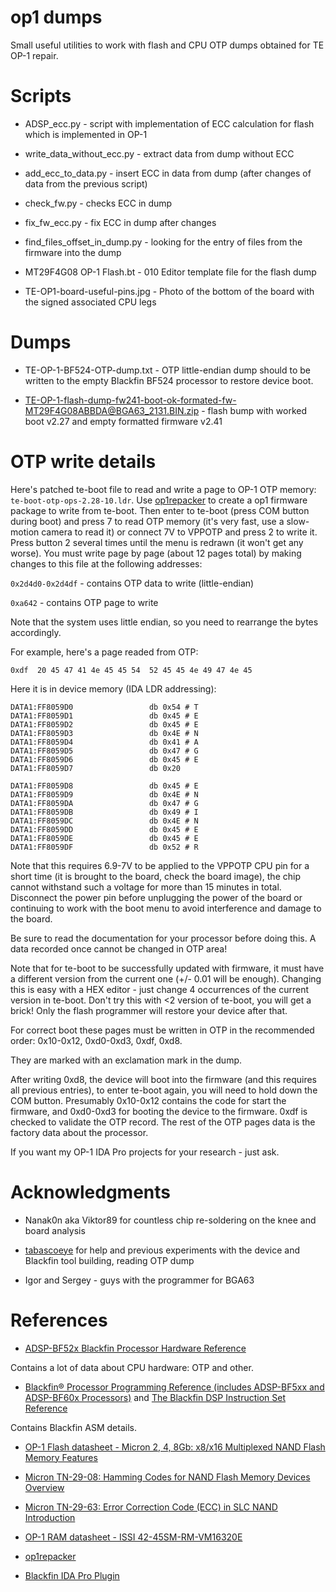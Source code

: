 # op1 dumps

Small useful utilities to work with flash and CPU OTP dumps obtained for TE OP-1 repair.

# Scripts

* ADSP_ecc.py - script with implementation of ECC calculation for flash which is implemented in OP-1

* write_data_without_ecc.py - extract data from dump without ECC

* add_ecc_to_data.py  - insert ECC in data from dump (after changes of data from the previous script)

* check_fw.py - checks ECC in dump

* fix_fw_ecc.py - fix ECC in dump after changes

* find_files_offset_in_dump.py - looking for the entry of files from the firmware into the dump

* MT29F4G08 OP-1 Flash.bt - 010 Editor template file for the flash dump

* TE-OP1-board-useful-pins.jpg - Photo of the bottom of the board with the signed associated CPU legs

# Dumps

* TE-OP-1-BF524-OTP-dump.txt - OTP little-endian dump should to be written to the empty Blackfin BF524 processor to restore device boot.

* [TE-OP-1-flash-dump-fw241-boot-ok-formated-fw-MT29F4G08ABBDA@BGA63_2131.BIN.zip](https://github.com/Tolsi/op1dumps/raw/master/TE-OP-1-flash-dump-fw241-boot-ok-formated-fw-MT29F4G08ABBDA%40BGA63_2131.BIN.zip) - flash bump with worked boot v2.27 and empty formatted firmware v2.41

# OTP write details

Here's patched te-boot file to read and write a page to OP-1 OTP memory: `te-boot-otp-ops-2.28-10.ldr`. Use [op1repacker](https://github.com/op1hacks/op1repacker) to create a op1 firmware package to write from te-boot. Then enter to te-boot (press COM button during boot) and press 7 to read OTP memory (it's very fast, use a slow-motion camera to read it) or connect 7V to VPPOTP and press 2 to write it. Press button 2 several times until the menu is redrawn (it won't get any worse). 
You must write page by page (about 12 pages total) by making changes to this file at the following addresses:

`0x2d4d0-0x2d4df` - contains OTP data to write (little-endian)

`0xa642` - contains OTP page to write

Note that the system uses little endian, so you need to rearrange the bytes accordingly.

For example, here's a page readed from OTP:

`0xdf  20 45 47 41 4e 45 45 54	52 45 45 4e 49 47 4e 45`

Here it is in device memory (IDA LDR addressing):

```
DATA1:FF8059D0                 db 0x54 # T
DATA1:FF8059D1                 db 0x45 # E
DATA1:FF8059D2                 db 0x45 # E
DATA1:FF8059D3                 db 0x4E # N
DATA1:FF8059D4                 db 0x41 # A
DATA1:FF8059D5                 db 0x47 # G
DATA1:FF8059D6                 db 0x45 # E
DATA1:FF8059D7                 db 0x20

DATA1:FF8059D8                 db 0x45 # E
DATA1:FF8059D9                 db 0x4E # N
DATA1:FF8059DA                 db 0x47 # G
DATA1:FF8059DB                 db 0x49 # I
DATA1:FF8059DC                 db 0x4E # N
DATA1:FF8059DD                 db 0x45 # E
DATA1:FF8059DE                 db 0x45 # E
DATA1:FF8059DF                 db 0x52 # R
```

Note that this requires 6.9-7V to be applied to the VPPOTP CPU pin for a short time (it is brought to the board, check the board image), the chip cannot withstand such a voltage for more than 15 minutes in total. Disconnect the power pin before unplugging the power of the board or continuing to work with the boot menu to avoid interference and damage to the board.

Be sure to read the documentation for your processor before doing this. A data recorded once cannot be changed in OTP area!

Note that for te-boot to be successfully updated with firmware, it must have a different version from the current one (+/- 0.01 will be enough). Changing this is easy with a HEX editor - just change 4 occurrences of the current version in te-boot. Don't try this with <2 version of te-boot, you will get a brick! Only the flash programmer will restore your device after that.

For correct boot these pages must be written in OTP in the recommended order: 0x10-0x12, 0xd0-0xd3, 0xdf, 0xd8.

They are marked with an exclamation mark in the dump.

After writing 0xd8, the device will boot into the firmware (and this requires all previous entries), to enter te-boot again, you will need to hold down the COM button. Presumably 0x10-0x12 contains the code for start the firmware, and 0xd0-0xd3 for booting the device to the firmware. 0xdf is checked to validate the OTP record. The rest of the OTP pages data is the factory data about the processor.

If you want my OP-1 IDA Pro projects for your research - just ask.

# Acknowledgments

* Nanak0n aka Viktor89 for countless chip re-soldering on the knee and board analysis

* [tabascoeye](https://github.com/tabascoeye) for help and previous experiments with the device and Blackfin tool building, reading OTP dump

* Igor and Sergey - guys with the programmer for BGA63

# References

* [ADSP-BF52x Blackfin Processor Hardware Reference](https://www.analog.com/media/en/dsp-documentation/processor-manuals/ADSP-BF52x_hwr_rev1.2.pdf)

Contains a lot of data about CPU hardware: OTP and other.

* [Blackfin® Processor Programming Reference (includes ADSP-BF5xx and ADSP-BF60x Processors)](https://www.analog.com/media/en/dsp-documentation/processor-manuals/Blackfin_pgr_rev2.2.pdf) and [The Blackfin DSP Instruction Set Reference](http://smd.hu/Data/Analog/DSP/Blackfin/Blackfin_ISR_Nov14.pdf)

Contains Blackfin ASM details.

* [OP-1 Flash datasheet - Micron 2, 4, 8Gb: x8/x16 Multiplexed NAND Flash Memory Features](https://www.micron.com/-/media/client/global/documents/products/data-sheet/nand-flash/20-series/2gb_nand_m29b.pdf)

* [Micron TN-29-08: Hamming Codes for NAND Flash Memory Devices Overview](https://www.micron.com/-/media/client/global/documents/products/technical-note/nand-flash/tn2908_nand_hamming_ecc_code.pdf)

* [Micron TN-29-63: Error Correction Code (ECC) in SLC NAND Introduction](https://www.micron.com/-/media/client/global/documents/products/technical-note/nand-flash/tn2963_ecc_in_slc_nand.pdf)

* [OP-1 RAM datasheet - ISSI 42-45SM-RM-VM16320E](http://www.issi.com/WW/pdf/42-45SM-RM-VM16320E.pdf)

* [op1repacker](https://github.com/op1hacks/op1repacker)

* [Blackfin IDA Pro Plugin](https://github.com/op1hacks/Blackfin-IDA-Pro-Plugin)
